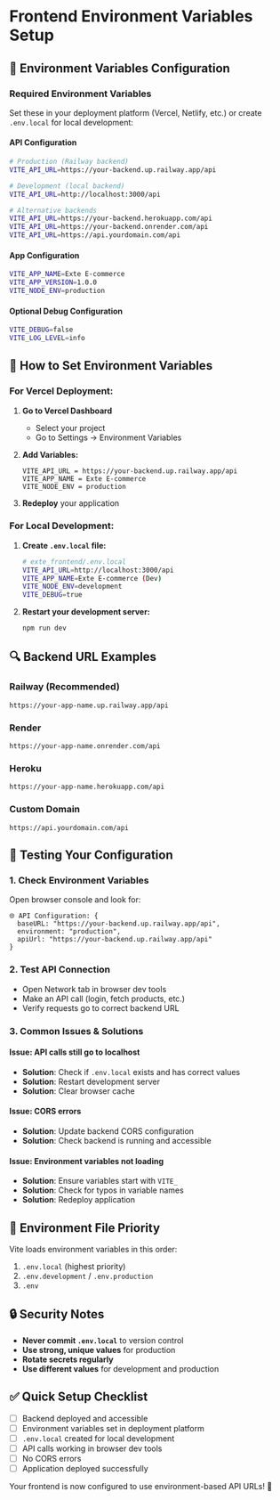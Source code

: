 # Frontend Environment Variables Setup

## 🔧 **Environment Variables Configuration**

### **Required Environment Variables**

Set these in your deployment platform (Vercel, Netlify, etc.) or create `.env.local` for local development:

#### **API Configuration**
```bash
# Production (Railway backend)
VITE_API_URL=https://your-backend.up.railway.app/api

# Development (local backend)
VITE_API_URL=http://localhost:3000/api

# Alternative backends
VITE_API_URL=https://your-backend.herokuapp.com/api
VITE_API_URL=https://your-backend.onrender.com/api
VITE_API_URL=https://api.yourdomain.com/api
```

#### **App Configuration**
```bash
VITE_APP_NAME=Exte E-commerce
VITE_APP_VERSION=1.0.0
VITE_NODE_ENV=production
```

#### **Optional Debug Configuration**
```bash
VITE_DEBUG=false
VITE_LOG_LEVEL=info
```

## 🚀 **How to Set Environment Variables**

### **For Vercel Deployment:**

1. **Go to Vercel Dashboard**
   - Select your project
   - Go to Settings → Environment Variables

2. **Add Variables:**
   ```
   VITE_API_URL = https://your-backend.up.railway.app/api
   VITE_APP_NAME = Exte E-commerce
   VITE_NODE_ENV = production
   ```

3. **Redeploy** your application

### **For Local Development:**

1. **Create `.env.local` file:**
   ```bash
   # exte_frontend/.env.local
   VITE_API_URL=http://localhost:3000/api
   VITE_APP_NAME=Exte E-commerce (Dev)
   VITE_NODE_ENV=development
   VITE_DEBUG=true
   ```

2. **Restart your development server:**
   ```bash
   npm run dev
   ```

## 🔍 **Backend URL Examples**

### **Railway (Recommended)**
```
https://your-app-name.up.railway.app/api
```

### **Render**
```
https://your-app-name.onrender.com/api
```

### **Heroku**
```
https://your-app-name.herokuapp.com/api
```

### **Custom Domain**
```
https://api.yourdomain.com/api
```

## 🧪 **Testing Your Configuration**

### **1. Check Environment Variables**
Open browser console and look for:
```
🌐 API Configuration: {
  baseURL: "https://your-backend.up.railway.app/api",
  environment: "production",
  apiUrl: "https://your-backend.up.railway.app/api"
}
```

### **2. Test API Connection**
- Open Network tab in browser dev tools
- Make an API call (login, fetch products, etc.)
- Verify requests go to correct backend URL

### **3. Common Issues & Solutions**

#### **Issue: API calls still go to localhost**
- **Solution**: Check if `.env.local` exists and has correct values
- **Solution**: Restart development server
- **Solution**: Clear browser cache

#### **Issue: CORS errors**
- **Solution**: Update backend CORS configuration
- **Solution**: Check backend is running and accessible

#### **Issue: Environment variables not loading**
- **Solution**: Ensure variables start with `VITE_`
- **Solution**: Check for typos in variable names
- **Solution**: Redeploy application

## 📝 **Environment File Priority**

Vite loads environment variables in this order:
1. `.env.local` (highest priority)
2. `.env.development` / `.env.production`
3. `.env`

## 🔒 **Security Notes**

- **Never commit `.env.local`** to version control
- **Use strong, unique values** for production
- **Rotate secrets regularly**
- **Use different values** for development and production

## ✅ **Quick Setup Checklist**

- [ ] Backend deployed and accessible
- [ ] Environment variables set in deployment platform
- [ ] `.env.local` created for local development
- [ ] API calls working in browser dev tools
- [ ] No CORS errors
- [ ] Application deployed successfully

Your frontend is now configured to use environment-based API URLs! 🎉









